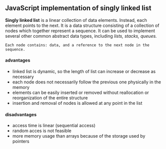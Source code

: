## JavaScript implementation of singly linked list

**Singly linked list** is a linear collection of data elements. Instead, each element points to the next. It is a data structure consisting of a collection of nodes which together represent a sequence. It can be used to implement several other common abstract data types, including *lists, stacks, queues.* 

`Each node contains: data, and a reference to the next node in the sequence.`

#### advantages
- linked list is dynamic, so the length of list can increase or decrease as necessary
- each node does not necessarily follow the previous one physically in the memory
- elements can be easily inserted or removed without reallocation or reorganization of the entire structure
- insertion and removal of nodes is allowed at any point in the list

#### disadvantages
- access time is linear (sequential access)
- random acces is not feasible
- more memory usage than arrays because of the storage used by pointers

